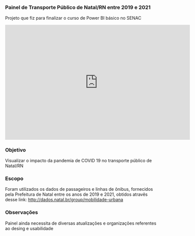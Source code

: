 ### Painel de Transporte Público de Natal/RN entre 2019 e 2021
Projeto que fiz para finalizar o curso de Power BI básico no SENAC

<iframe title="Impacto da Pandemia de COVID no transporte público de Natal" width="600" height="373.5" src="https://app.powerbi.com/view?r=eyJrIjoiYTY1NjI2OTktNjg3NS00M2VjLWFkNjYtZjk5NjFhNzc5OTEyIiwidCI6Ijk5YjA1YzllLWE3NjUtNDAwYy1iYTA3LTMzYmIxMGU5YjJiMiJ9" frameborder="0" allowFullScreen="true"></iframe>

### Objetivo
Visualizar o impacto da pandemia de COVID 19 no transporte público de Natal/RN

### Escopo
Foram utilizados os dados de passageiros e linhas de ônibus, fornecidos pela Prefeitura de Natal entre os anos de 2019 e 2021, obtidos atravês desse link: http://dados.natal.br/group/mobilidade-urbana

### Observações
Painel ainda necessita de diversas atualizações e organizações referentes ao desing e usabilidade

